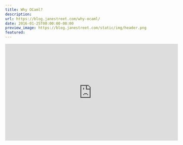 ```yaml
---
title: Why OCaml?
description:
url: https://blog.janestreet.com/why-ocaml/
date: 2016-01-25T00:00:00-00:00
preview_image: https://blog.janestreet.com/static/img/header.png
featured:
---
```


<div class="video-container">
  <iframe src="https://youtube.com/embed/v1CmGbOGb2I?rel=0" width="560" height="315" frameborder="0" allowfullscreen=""></iframe>
</div>


